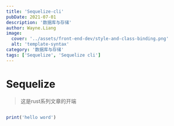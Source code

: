 ```yaml
---
title: 'Sequelize-cli'
pubDate: 2021-07-01
description: '数据库与存储'
author: Wayne.Liang
image:
  cover: '../assets/front-end-dev/style-and-class-binding.png'
  alt: 'template-syntax'
category: '数据库与存储'
tags: ['Sequelize', 'Sequelize cli']
---
```


# Sequelize

> 这是rust系列文章的开端

```ruby

print('hello word')
```
